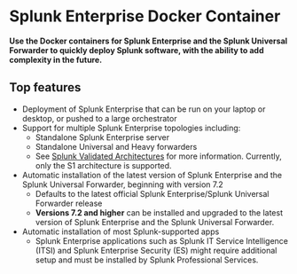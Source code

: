 # Splunk Enterprise Docker Container

**Use the Docker containers for Splunk Enterprise and the Splunk Universal Forwarder to quickly deploy Splunk software, with the ability to add complexity in the future.**

## Top features

* Deployment of Splunk Enterprise that can be run on your laptop or desktop, or pushed to a large orchestrator
* Support for multiple Splunk Enterprise topologies including:
    * Standalone Splunk Enterprise server
    * Standalone Universal and Heavy forwarders
    * See [Splunk Validated Architectures](https://www.splunk.com/pdfs/white-papers/splunk-validated-architectures.pdf) for more information. Currently, only the S1 architecture is supported.
* Automatic installation of the latest version of Splunk Enterprise and the Splunk Universal Forwarder, beginning with version 7.2
    * Defaults to the latest official Splunk Enterprise/Splunk Universal Forwarder release
    * **Versions 7.2 and higher** can be installed and upgraded to the latest version of Splunk Enterprise and the Splunk Universal Forwarder.
* Automatic installation of most Splunk-supported apps
	* Splunk Enterprise applications such as Splunk IT Service Intelligence (ITSI) and Splunk Enterprise Security (ES) might require additional setup and must be installed by Splunk Professional Services.
